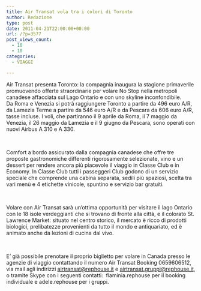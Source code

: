 ```yaml
---
title: Air Transat vola tra i colori di Toronto
author: Redazione
type: post
date: 2011-04-21T22:00:00+00:00
url: /?p=3577
post_views_count:
  - 10
  - 10
categories:
  - VIAGGI

---
```

Air Transat presenta Toronto: la compagnia inaugura la stagione primaverile promuovendo offerte straordinarie per volare No Stop nella metropoli canadese affacciata sul Lago Ontario e con uno skyline inconfondibile.  
Da Roma e Venezia si potr&agrave; raggiungere Toronto a partire da 496 euro A/R, da Lamezia Terme a partire da 546 euro A/R e da Pescara da 606 euro A/R, tasse incluse. I voli, che partiranno il 9 aprile da Roma, il 7 maggio da Venezia, il 26 maggio da Lamezia e il 9 giugno da Pescara, sono operati con nuovi Airbus A 310 e A 330.

&nbsp;

Comfort a bordo assicurato dalla compagnia canadese che offre tre proposte gastronomiche differenti rigorosamente selezionate, vino e un dessert per rendere ancora pi&ugrave; piacevole il viaggio in Classe Club e in Economy. In Classe Club tutti i passeggeri Club godono di un servizio speciale che comprende una cabina separata, sedili pi&ugrave; spaziosi, scelta tra vari men&ugrave; e 4 etichette vinicole, spuntino e servizio bar gratuiti.

&nbsp;

Volare con Air Transat sar&agrave; un&rsquo;ottima opportunit&agrave; per visitare il lago Ontario con le 18 isole verdeggianti che si trovano di fronte alla citt&agrave;, e il colorato St. Lawrence Market: situato nel centro storico, il mercato &egrave; ricco di prodotti biologici, prelibatezze provenienti da tutto il mondo e antiquariato, ed &egrave; animato anche da lezioni di cucina dal vivo.

&nbsp;

E&rsquo; gi&agrave; possibile prenotare il proprio biglietto per volare in Canada presso le agenzie di viaggio contattando il numero Air Transat Booking 0659606512, via mail agli indirizzi airtransat@rephouse.it e airtransat.gruppi@rephouse.it, o tramite Skype con i seguenti contatti:&nbsp; flaminia.rephouse per il booking individuale e adele.rephouse per i gruppi.  
&nbsp;